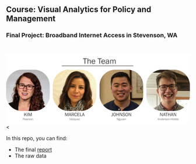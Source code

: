 ## Course: Visual Analytics for Policy and Management
### Final Project: Broadband Internet Access in Stevenson, WA
#
<img src="https://github.com/andernd/Team_Assignments/raw/master/portraits.png" width="800" class="center"><


In this repo, you can find:

* The final [report](https://andernd.github.io/Team_Assignments/)
* The raw data
